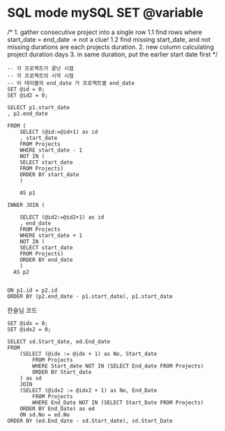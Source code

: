 # SQL mode mySQL SET @variable

/*
    1. gather consecutive project into a single row
    1.1 find rows where start_date = end_date -> not a clue!
    1.2 find missing start_date, and not missing durations are each projects duration.
    2. new column calculating project duration days
    3. in same duration, put the earlier start date first
    */
    
    -- 각 프로젝트가 끝난 시점
    -- 각 프로젝트의 시작 시점
    -- 이 테이블의 end_date 가 프로젝트별 end_date
    SET @id = 0;
    SET @id2 = 0;
    
    SELECT p1.start_date
    , p2.end_date
    
    FROM (
    	SELECT (@id:=@id+1) as id
    	, start_date
    	FROM Projects
    	WHERE start_date - 1
    	NOT IN (
    	SELECT start_date
    	FROM Projects)
    	ORDER BY start_date
    	) 
    
    	AS p1
    
    INNER JOIN ( 
    
    	SELECT (@id2:=@id2+1) as id
    	, end_date
    	FROM Projects
    	WHERE start_date + 1
    	NOT IN (
    	SELECT start_date
    	FROM Projects)
    	ORDER BY end_date
    	)
      AS p2
    
    
    ON p1.id = p2.id
    ORDER BY (p2.end_date - p1.start_date), p1.start_date

한슬님 코드

    SET @idx = 0;
    SET @idx2 = 0;
    
    SELECT sd.Start_date, ed.End_date
    FROM 
        (SELECT (@idx := @idx + 1) as No, Start_date 
            FROM Projects 
            WHERE Start_date NOT IN (SELECT End_date FROM Projects)
            ORDER BY Start_date
        ) as sd
        JOIN
        (SELECT (@idx2 := @idx2 + 1) as No, End_Date 
            FROM Projects 
            WHERE End_Date NOT IN (SELECT Start_Date FROM Projects)
        ORDER BY End_Date) as ed
        ON sd.No = ed.No
    ORDER BY (ed.End_date - sd.Start_date), sd.Start_Date